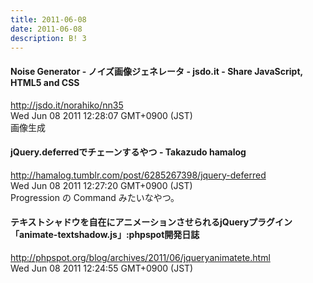 ```yaml
---
title: 2011-06-08
date: 2011-06-08
description: B! 3
---
```


#### Noise Generator - ノイズ画像ジェネレータ - jsdo.it - Share JavaScript, HTML5 and CSS
http://jsdo.it/norahiko/nn35<br>
Wed Jun 08 2011 12:28:07 GMT+0900 (JST)<br>
画像生成


#### jQuery.deferredでチェーンするやつ - Takazudo hamalog
http://hamalog.tumblr.com/post/6285267398/jquery-deferred<br>
Wed Jun 08 2011 12:27:20 GMT+0900 (JST)<br>
Progression の Command みたいなやつ。


#### テキストシャドウを自在にアニメーションさせられるjQueryプラグイン「animate-textshadow.js」:phpspot開発日誌
http://phpspot.org/blog/archives/2011/06/jqueryanimatete.html<br>
Wed Jun 08 2011 12:24:55 GMT+0900 (JST)<br>


